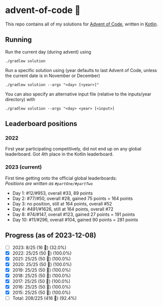 # advent-of-code 🎄
This repo contains all of my solutions for [Advent of Code](https://adventofcode.com/), written in [Kotlin](https://kotlinlang.org).

## Running
Run the current day (during advent) using
```shell
./gradlew solution
```
Run a specific solution using (year defaults to last Advent of Code, unless the current date is in November or December)
```shell
./gradlew solution --args "<day> [<year>]"
```
You can also specify an alternative input file (relative to the inputs/year directory) with
```shell
./gradlew solution --args "<day> <year> [<input>]
```

## Leaderboard positions
### 2022
First year participating competitively, did not end up on any global leaderboard. Got 4th place in the Kotlin leaderboard.

### 2023 (current)
First time getting onto the official global leaderboards:  
*Positions are written as `#partOne/#partTwo`*
- Day 1: #12/#953, overall #33, 89 points
- Day 2: #77/#50, overall #28, gained 75 points = 164 points
- Day 3: no position, still at 164 points, overall #52
- Day 4: #491/#1626, still at 164 points, overall #72
- Day 8: #74/#147, overall #123, gained 27 points = 191 points
- Day 10: #11/#296, overall #104, gained 90 points = 281 points

## Progress (as of 2023-12-08)
- [ ] 2023: 8/25 (16 🌟) (32.0%)
- [x] 2022: 25/25 (50 🌟) (100.0%)
- [x] 2021: 25/25 (50 🌟) (100.0%)
- [x] 2020: 25/25 (50 🌟) (100.0%)
- [x] 2019: 25/25 (50 🌟) (100.0%)
- [x] 2018: 25/25 (50 🌟) (100.0%)
- [x] 2017: 25/25 (50 🌟) (100.0%)
- [x] 2016: 25/25 (50 🌟) (100.0%)
- [x] 2015: 25/25 (50 🌟) (100.0%)
- [ ] Total: 208/225 (416 🌟) (92.4%)